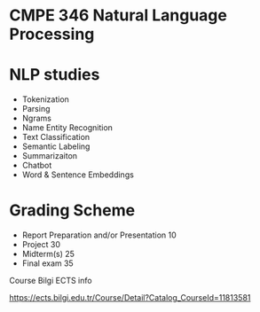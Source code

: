 
# CMPE 346 Natural Language Processing

# NLP studies

* Tokenization
* Parsing
* Ngrams
* Name Entity Recognition
* Text Classification
* Semantic Labeling
* Summarizaiton
* Chatbot 
* Word & Sentence Embeddings


# Grading Scheme

* Report Preparation and/or Presentation	10
* Project		30
* Midterm(s)	25
* Final exam	35

Course Bilgi ECTS info

https://ects.bilgi.edu.tr/Course/Detail?Catalog_CourseId=11813581
